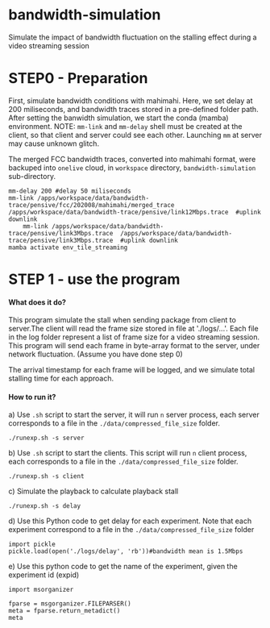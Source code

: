 # bandwidth-simulation
Simulate the impact of bandwidth fluctuation on the stalling effect during a video streaming session


# STEP0 - Preparation
First, simulate bandwidth conditions with mahimahi. Here, we set delay at 200 miliseconds, and bandwidth traces stored in a pre-defined folder path. After setting the banwidth simulation, we start the conda (mamba) environment.
NOTE: `mm-link` and `mm-delay` shell must be created at the client, so that client and server could see each other. Launching `mm` at server may cause unknown glitch.

The merged FCC bandwidth traces, converted into mahimahi format, were backuped into `onelive` cloud, in `workspace` directory, `bandwidth-simulation` sub-directory.

```
mm-delay 200 #delay 50 miliseconds
mm-link /apps/workspace/data/bandwidth-trace/pensive/fcc/202008/mahimahi/merged_trace  /apps/workspace/data/bandwidth-trace/pensive/link12Mbps.trace  #uplink downlink
    mm-link /apps/workspace/data/bandwidth-trace/pensive/link3Mbps.trace  /apps/workspace/data/bandwidth-trace/pensive/link3Mbps.trace  #uplink downlink
mamba activate env_tile_streaming
```
# STEP 1 - use the program

#### What does it do?
This program simulate the stall when sending package from client to server.The client will read the frame size stored in file at './logs/...'. Each file in the log folder represent a list of frame size for a video streaming session. This program will send each frame in byte-array format to the server, under network fluctuation. (Assume you have done step 0)

The arrival timestamp for each frame will be logged, and we simulate total stalling time for each approach.

#### How to run it?
a) Use `.sh` script to start the server, it will run `n` server process, each server corresponds to a file in the `./data/compressed_file_size` folder.
```
./runexp.sh -s server
```
b) Use `.sh` script to start the clients. This script will run `n` client process, each corresponds to a file in the `./data/compressed_file_size` folder.
```
./runexp.sh -s client
```
c) Simulate the playback to calculate playback stall
```
./runexp.sh -s delay
```

d) Use this Python code to get delay for each experiment. Note that each experiment correspond to a file in the `./data/compressed_file_size` folder
```
import pickle
pickle.load(open('./logs/delay', 'rb'))#bandwidth mean is 1.5Mbps
```

e) Use this python code to get the name of the experiment, given the experiment id (expid)
```
import msorganizer

fparse = msgorganizer.FILEPARSER()
meta = fparse.return_metadict()         
meta
```
